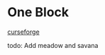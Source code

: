 # One Block
 
[curseforge](https://legacy.curseforge.com/minecraft/mc-mods/better-one-block)


todo: Add meadow and savana